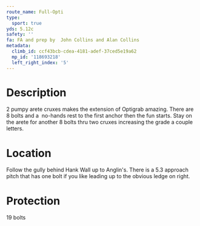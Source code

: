 ```yaml
---
route_name: Full-Opti
type:
  sport: true
yds: 5.12c
safety: ''
fa: FA and prep by  John Collins and Alan Collins
metadata:
  climb_id: ccf43bcb-cdea-4181-adef-37ced5e19a62
  mp_id: '118693218'
  left_right_index: '5'
---
```

# Description
2 pumpy arete cruxes makes the extension of Optigrab amazing. There are 8 bolts and a  no-hands rest to the first anchor then the fun starts. Stay on the arete for another 8 bolts thru two cruxes increasing the grade a couple letters.

# Location
Follow the gully behind Hank Wall up to Anglin's. There is a 5.3 approach pitch that has one bolt if you like leading up to the obvious ledge on right.

# Protection
19 bolts
